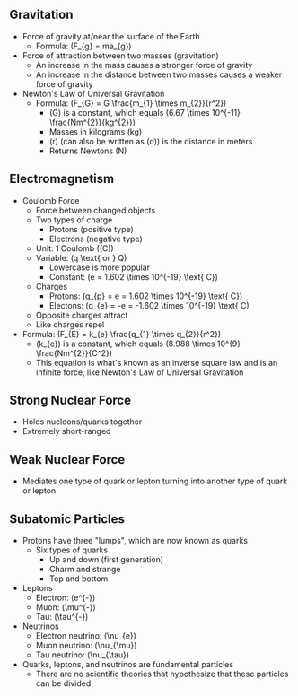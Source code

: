 ## Gravitation
- Force of gravity at/near the surface of the Earth
  - Formula: \(F_{g} = ma_{g}\)
- Force of attraction between two masses (gravitation)
  - An increase in the mass causes a stronger force of gravity
  - An increase in the distance between two masses causes a weaker force of gravity
- Newton's Law of Universal Gravitation
  - Formula: \(F_{G} = G \frac{m_{1} \times m_{2}}{r^2}\)
    - \(G\) is a constant, which equals \(6.67 \times 10^{-11} \frac{Nm^{2}}{kg^{2}}\)
    - Masses in kilograms (kg)
    - \(r\) (can also be written as \(d\)) is the distance in meters
    - Returns Newtons (N)

## Electromagnetism
- Coulomb Force
  - Force between changed objects
  - Two types of charge
    - Protons (positive type)
    - Electrons (negative type)
  - Unit: 1 Coulomb (\(C\))
  - Variable: \(q \text{ or } Q\)
    - Lowercase is more popular
    - Constant: \(e = 1.602 \times 10^{-19} \text{ C}\)
  - Charges
    - Protons: \(q_{p} = e = 1.602 \times 10^{-19} \text{ C}\) 
    - Electons: \(q_{e} = -e = -1.602 \times 10^{-19} \text{ C\) 
  - Opposite charges attract
  - Like charges repel
- Formula: \(F_{E} = k_{e} \frac{q_{1} \times q_{2}}{r^2}\)
  - \(k_{e}\) is a constant, which equals \(8.988 \times 10^{9} \frac{Nm^{2}}{C^2}\)
  - This equation is what's known as an inverse square law and is an infinite force, like Newton's Law of Universal Gravitation

## Strong Nuclear Force
- Holds nucleons/quarks together
- Extremely short-ranged

## Weak Nuclear Force
- Mediates one type of quark or lepton turning into another type of quark or lepton

## Subatomic Particles
- Protons have three "lumps", which are now known as quarks
  - Six types of quarks
    - Up and down (first generation)
    - Charm and strange
    - Top and bottom
- Leptons
  - Electron: \(e^{-}\)
  - Muon: \(\mu^{-}\)
  - Tau: \(\tau^{-}\)
- Neutrinos
  - Electron neutrino: \(\nu_{e}\)
  - Muon neutrino: \(\nu_{\mu}\)
  - Tau neutrino: \(\nu_{\tau}\)
- Quarks, leptons, and neutrinos are fundamental particles
  - There are no scientific theories that hypothesize that these particles can be divided